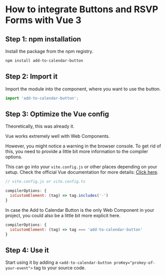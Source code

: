 
# How to integrate Buttons and RSVP Forms with Vue 3

## Step 1: npm installation

Install the package from the npm registry.

```bash
npm install add-to-calendar-button
```

## Step 2: Import it

Import the module into the component, where you want to use the button.

```javascript
import 'add-to-calendar-button';
```

## Step 3: Optimize the Vue config

Theoretically, this was already it.

Vue works extremely well with Web Components.

However, you might notice a warning in the browser console.
To get rid of this, you need to provide a little bit more information to the compiler options.

This can go into your `vite.config.js` or other places depending on your setup. Check the official Vue documentation for more details: [Click here](https://vuejs.org/guide/extras/web-components.html#using-custom-elements-in-vue).

```javascript
// vite.config.js or vite.config.ts

compilerOptions: {
  isCustomElement: (tag) => tag.includes('-')
}
```

In case the Add to Calendar Button is the only Web Component in your project, you could also be a little bit more explicit here.

```javascript
compilerOptions: {
  isCustomElement: (tag) => tag === 'add-to-calendar-button'
}
```

## Step 4: Use it

Start using it by adding a `<add-to-calendar-button proKey="prokey-of-your-event">` tag to your source code.
